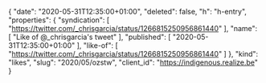{
  "date": "2020-05-31T12:35:00+01:00",
  "deleted": false,
  "h": "h-entry",
  "properties": {
    "syndication": [
      "https://twitter.com/_chrisgarcia/status/1266815250956861440"
    ],
    "name": [
      "Like of @_chrisgarcia's tweet"
    ],
    "published": [
      "2020-05-31T12:35:00+01:00"
    ],
    "like-of": [
      "https://twitter.com/_chrisgarcia/status/1266815250956861440"
    ]
  },
  "kind": "likes",
  "slug": "2020/05/ozstw",
  "client_id": "https://indigenous.realize.be"
}
